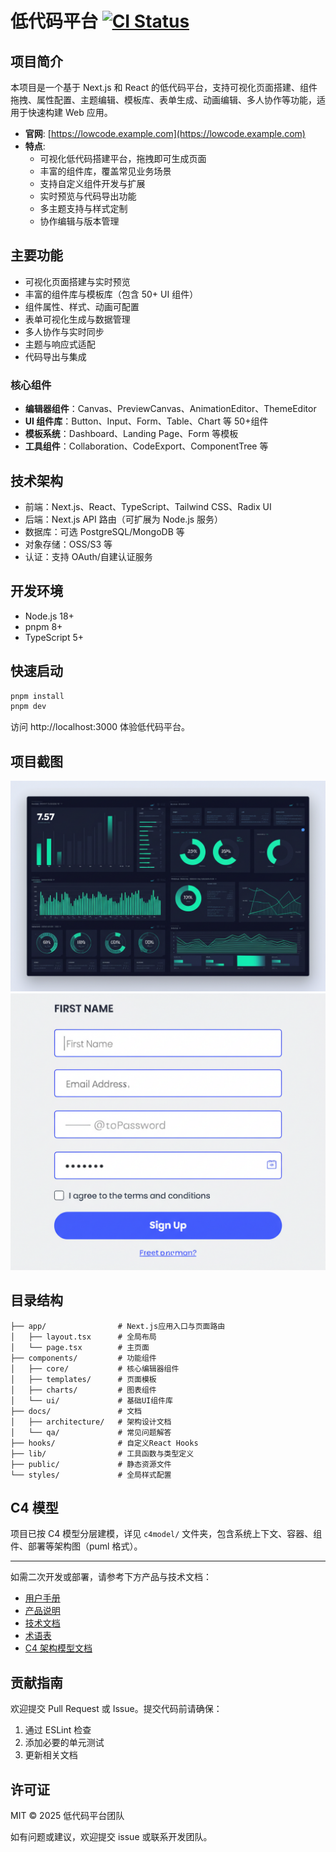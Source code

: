 # 低代码平台 [![CI Status](https://github.com/your-org/low-code-platform/actions/workflows/unit-tests.yml/badge.svg)](https://github.com/your-org/low-code-platform/actions)

## 项目简介

本项目是一个基于 Next.js 和 React 的低代码平台，支持可视化页面搭建、组件拖拽、属性配置、主题编辑、模板库、表单生成、动画编辑、多人协作等功能，适用于快速构建 Web 应用。

- **官网**: [https://lowcode.example.com](https://lowcode.example.com)
- **特点**:
  - 可视化低代码搭建平台，拖拽即可生成页面
  - 丰富的组件库，覆盖常见业务场景
  - 支持自定义组件开发与扩展
  - 实时预览与代码导出功能
  - 多主题支持与样式定制
  - 协作编辑与版本管理

## 主要功能

- 可视化页面搭建与实时预览
- 丰富的组件库与模板库（包含 50+ UI 组件）
- 组件属性、样式、动画可配置
- 表单可视化生成与数据管理
- 多人协作与实时同步
- 主题与响应式适配
- 代码导出与集成

### 核心组件

- **编辑器组件**：Canvas、PreviewCanvas、AnimationEditor、ThemeEditor
- **UI 组件库**：Button、Input、Form、Table、Chart 等 50+组件
- **模板系统**：Dashboard、Landing Page、Form 等模板
- **工具组件**：Collaboration、CodeExport、ComponentTree 等

## 技术架构

- 前端：Next.js、React、TypeScript、Tailwind CSS、Radix UI
- 后端：Next.js API 路由（可扩展为 Node.js 服务）
- 数据库：可选 PostgreSQL/MongoDB 等
- 对象存储：OSS/S3 等
- 认证：支持 OAuth/自建认证服务

## 开发环境

- Node.js 18+
- pnpm 8+
- TypeScript 5+

## 快速启动

```bash
pnpm install
pnpm dev
```

访问 http://localhost:3000 体验低代码平台。

## 项目截图

![Dashboard Template](public/dashboard-template.png)
![Form Builder](public/signup-form-template.png)

## 目录结构

```
├── app/                # Next.js应用入口与页面路由
│   ├── layout.tsx      # 全局布局
│   └── page.tsx        # 主页面
├── components/         # 功能组件
│   ├── core/           # 核心编辑器组件
│   ├── templates/      # 页面模板
│   ├── charts/         # 图表组件
│   └── ui/             # 基础UI组件库
├── docs/               # 文档
│   ├── architecture/   # 架构设计文档
│   └── qa/             # 常见问题解答
├── hooks/              # 自定义React Hooks
├── lib/                # 工具函数与类型定义
├── public/             # 静态资源文件
└── styles/             # 全局样式配置
```

## C4 模型

项目已按 C4 模型分层建模，详见 `c4model/` 文件夹，包含系统上下文、容器、组件、部署等架构图（puml 格式）。

---

如需二次开发或部署，请参考下方产品与技术文档：

- [用户手册](docs/用户手册.md)
- [产品说明](docs/产品说明.md)
- [技术文档](docs/技术文档.md)
- [术语表](docs/术语表.md)
- [C4 架构模型文档](docs/architecture/)

## 贡献指南

欢迎提交 Pull Request 或 Issue。提交代码前请确保：

1. 通过 ESLint 检查
2. 添加必要的单元测试
3. 更新相关文档

## 许可证

MIT © 2025 低代码平台团队

如有问题或建议，欢迎提交 issue 或联系开发团队。

